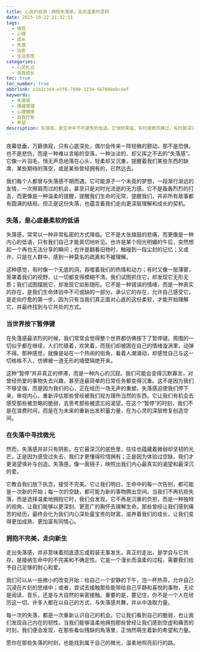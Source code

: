 ```yaml
---
title: 心底的低语：拥抱失落感，走向温柔的坚韧
date: 2025-10-22 21:32:51
tags:
  - 情感
  - 心理
  - 成长
  - 失落
  - 治愈
  - 生活感悟
categories:
  - 心灵札记
  - 自我成长
toc: true
toc_number: true
abbrlink: a1b2c3d4-e5f6-7890-1234-567890abcdef
keywords:
  - 失落感
  - 情绪管理
  - 心理健康
  - 自我疗愈
  - 希望
description: 失落感，是生命中不可避免的低语。它悄然来临，有时是微风拂过，有时是深沉的叹息。这篇文章将带你温柔地探索失落的本质，理解它如何塑造我们，并最终学会如何在那些空缺中，找到属于自己的微光与力量，走向更温柔、更坚韧的自我。
---
```


夜幕低垂，万籁俱寂，只有心底深处，偶尔会传来一阵轻微的颤动。那不是恐惧，也不是悲伤，而是一种难以言喻的空落，一种淡淡的、却又挥之不去的“失落感”。它像一片羽毛，悄无声息地落在心头，轻柔却又沉重，提醒着我们某些东西的缺席，某些期待的落空，或是某些曾经拥有的，已然远去。

我们每个人都曾与失落感不期而遇。它可能源于一个未竟的梦想，一段渐行渐远的友情，一次擦肩而过的机会，甚至只是对时光流逝的无力感。它不是轰轰烈烈的打击，而更像是一种温柔的提醒，提醒我们生命的无常，提醒我们，并非所有故事都有圆满的结局。但正是这份失落，也蕴含着我们走向更深层理解和成长的契机。

### 失落，是心底最柔软的低语

失落感，常常以一种非常私密的方式降临。它不是大张旗鼓的悲痛，而更像是一种内心的低语，只有我们自己才能真切地听见。也许是某个阳光明媚的午后，突然想起一个再也无法分享的瞬间；也许是翻看旧物时，触碰到一段尘封的记忆；又或许，只是在人群中，感到一种莫名的疏离和不被理解。

这种感觉，有时像一个无底的洞，吞噬着我们的热情和动力；有时又像一层薄雾，笼罩着我们的视野，让一切都变得模糊不清。我们试图抓住它，却发现它无形无质；我们试图摆脱它，却发现它如影随形。它不是一种错误的情绪，而是一种真实的存在，是我们生命体验中不可或缺的一部分。承认它的存在，允许自己感受它，是走向疗愈的第一步。因为只有当我们真正面对心底的这份柔软，才能开始理解它，并最终找到与它共处的方式。

### 当世界按下暂停键

在失落感最浓烈的时候，我们常常会觉得整个世界都仿佛按下了暂停键。周围的一切似乎都在继续，人们忙碌着，欢笑着，而我们却被困在自己的情绪漩涡里，动弹不得。那种感觉，就像是站在一个热闹的街角，看着人潮涌动，却感觉自己与这一切格格不入，仿佛被一道无形的墙壁隔绝开来。

这种“暂停”并非真正的停滞，而是一种内心的沉寂。我们可能会变得沉默寡言，对曾经热爱的事物失去兴趣，甚至连最简单的日常任务都变得沉重。这不是因为我们不够坚强，而是因为我们的心，正在经历一场无声的重塑。失落感迫使我们停下来，审视内心，重新评估那些曾经被我们视为理所当然的东西。它让我们有机会去感受那些被忽略的脆弱，去思考那些被遗忘的渴望。在这个“暂停”的时刻，我们不是在浪费时间，而是在为未来的重新出发积蓄力量，在为心灵的深层修复创造空间。

### 在失落中寻找微光

然而，失落感并非只有阴影。在它最深沉的底色里，往往也蕴藏着微弱却坚韧的光芒。正是因为感受过失去，我们才更懂得珍惜拥有；正是因为体验过空缺，我们才更渴望填补与创造。失落感，像一面镜子，映照出我们内心最真实的渴望和最深沉的爱。

它教会我们放下执念，接受不完美。它让我们明白，生命中的每一次告别，都可能是一次新的开始；每一次的空缺，都可能为新的事物腾出空间。当我们不再抗拒失落，而是选择温柔地拥抱它时，我们会发现，它不再是沉重的负担，而是一种独特的视角，让我们能够以更深刻、更宽广的胸怀去理解生命。那些曾经让我们感到痛苦的经历，最终会化为我们内心深处最宝贵的财富，滋养着我们的成长，让我们变得更加成熟、更加富有同情心。

### 拥抱不完美，走向新生

走出失落感，并非意味着彻底遗忘或假装无事发生。真正的走出，是学会与它共存，是接纳生命中的不完美和不确定性。它是一个漫长而温柔的过程，需要我们给予自己足够的耐心和爱。

我们可以从一些微小的改变开始：给自己一个安静的下午，泡一杯热茶，允许自己沉浸在片刻的思绪中；或者，尝试去接触那些能带给自己平静和喜悦的事物，无论是阅读、音乐，还是与大自然的亲密接触。重要的是，要记住，你不是一个人在经历这一切。许多人都在以自己的方式，与失落感共舞，并从中汲取力量。

每一次的失落，都是一次重新认识自己的机会。它让我们看到自己的脆弱，也让我们发现自己内在的韧性。当我们能够温柔地拥抱那些曾经让我们感到空虚和痛苦的时刻，我们便会发现，在那些看似残缺的角落里，正悄然萌生着新的希望和力量。

愿你在那些失落的时刻，也能找到属于自己的微光，温柔地照亮前行的路。